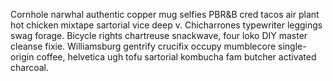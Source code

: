 Cornhole narwhal authentic copper mug selfies PBR&B cred tacos air plant hot chicken mixtape sartorial vice deep v. Chicharrones typewriter leggings swag forage. Bicycle rights chartreuse snackwave, four loko DIY master cleanse fixie. Williamsburg gentrify crucifix occupy mumblecore single-origin coffee, helvetica ugh tofu sartorial kombucha fam butcher activated charcoal.